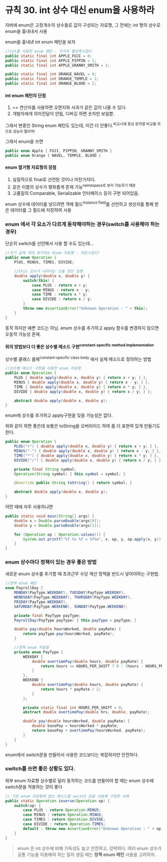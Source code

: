 # 규칙 30. int 상수 대신 enum을 사용하라
자바에 enum은 고정개수의 상수들로 값이 구성되는 자료형, 그 전에는 int 형의 상수로 enum을 흉내내서 사용

enum을 흉내낸 int enum 패턴을 보자
```java
//int를 사용한 enum 패턴 - 지극히 불만족스럽다
public static final int APPLE_FUJI = 0;
public static final int APPLE_PIPPIN = 1;
public static final int APPLE_GRANNY_SMITH = 2;

public static final int ORANGE_NAVEL = 0;
public static final int ORANGE_TEMPLE = 1;
public static final int ORANGE_BLOOD = 2;
```
#### int enum 패턴의 단점 
1. == 연산자를 사용하면 오랜지와 사과가 같은 값이 나올 수 있다.
2. 개발자에게 의미전달이 안됨, 디버깅 하면 숫자만 보일뿐.

그래서 변종인 String enum 패턴도 있는데, 이건 더 안좋다.<sup>비교시에 항상 문자열 비교를 하므로 성능이 떨어져!</sup>

그래서 enum을 쓰면
```java
public enum Apple { FUJI, PIPPIN, GRANNY_SMITH }
public enum Orange { NAVEL, TEMPLE, BLOOD }
```
#### enum 열거형 자료형의 장점
1. 실질적으로 final로 선언된 것이나 마찬가지다. 
2. 같은 이름의 상수가 평화롭게 존재 가능<sup>namespace로 분리 가능하기 때문</sup>
3. 고품질의 Comparable, Serializable 인터페이스 등이 구현 되어있음.

enum 상수에 데이터를 넣으려면 객체 필드<sup>instance field</sup>를 선언하고 생성자를 통해 받은 데이터를 그 필드에 저장하여 사용

### enum 에서 각 요소가 다르게 동작해야하는 경우(switch를 사용해야 하는 경우)
단순히 switch를 선언해서 사용 할 수도 있는데...
```java
//자기 값에 따라 분기하는 Enum 자료형 - 의문스럽다!
public enum Operation {
	PlUS, MINUS, TIMES, DIVIDE;

	//this 상수가 나타내는 산술 연산 실행
	double apply(double x, double y) {
		switch(this) {
			case PLUS : return x + y;
			case MINUS : return x - y;
			case TIME : return x * y;
			case DIVIDE : return x / y;
		}
		throw new AssertionError("Unknown Operation : " + this);
	}
}
```
동작 하지만 예쁜 코드는 아님. 
enum 상수를 추가하고 apply 함수를 변경하지 않으면 오동작 가능성 존재.

#### 위의 방법보다 더 좋은 상수별 메소드 구현<sup>constant-specific method implementation</sup>

상수별 클래스 몸체<sup>constant-specific class body</sup> 에서 실제 메소드로 정의하는 방법

```java
//상수별 메소드 구현을 이용한 enum 자료형
public enum Operation {
	PLUS { double apply(double x, double y) { return x + y; } },
	MINUS { double apply(double x, double y) { return x - y; } },
	TIME { double apply(double x, double y) { return x * y; } },
	DIVIDE { double apply(double x, double y) { return x / y; } };

	abstract double apply(double x, double y);
}
```

enum에 상수를 추가하고 apply구현을 잊을 가능성은 없다.

위와 같이 하면 좋은데 보통은 toString을 오버라이드 하여 좀 더 표현력 있게 만들기도 한다.
```java
public enum Operation {
	PLUS("+") { double apply(double x, double y) { return x + y; } },
	MINUS("-") { double apply(double x, double y) { return x - y; } },
	TIME("*") { double apply(double x, double y) { return x * y; } },
	DIVIDE("/") { double apply(double x, double y) { return x / y; } };

	private final String symbol;
	Operation(String symbol) { this.symbol = symbol; }

	@Override public String toString() { return symbol;	}

	abstract double apply(double x, double y);
}
```
어떤 때에 자주 사용하냐면
```java
public static void main(String[] args) {
	double x = Double.parseDouble(args[0]);
	double y = Double.parseDouble(args[1]);

	for (Operation op : Operation.values()) {
		System.out.printf("%f %s %f = %f%n", x, op, y, op.apply(x, y));
	}
}
```


### enum 상수마다 정책이 있는 경우 좋은 방법
새로운 enum 상수를 추가할 때 초과근무 수당 계산 정책을 반드시 넣어야하는 구현법.
```java
//정책 enum 패턴
enum PayrollDay {
	MONDAY(PayType.WEEKDAY), TUESDAY(PayType.WEEKDAY),
	WENDSDAY(PayType.WEEKDAY), THURSDAY(PayType.WEEKDAY),
	FRIDAY(PayType.WEEKDAY),
	SATURDAY(PayType.WEEKEND), SUNDAY(PayType.WEEKEND);

	private final PayType payType;
	PayrollDay(PayType payType) { this.payType = payType; }

	double pay(double hoursWorked, double payRate) {
		return payType.pay(hoursWorked, payRate);
	}

	//정책 enum 자료형
	private enum PayType {
		WEEKDAY {
			double overtimePay(double hours, double payRate) {
				return hours <= HOURS_PER_SHIFT ? 0 : (hours - HOURS_PER_SHIFT) * payRate / 2;
			}
		},
		WEEKEND {
			double overtimePay(double hours, double payRate) {
				return hours * payRate / 2;
			}
		};

		private static final int HOURS_PER_SHIFT = 0;
		abstract double overtimePay(double hrs, double, payRate);

		double pay(double hoursWorked, double payRate) {
			double basePay = hoursWorked * payRate;
			return basePay + overtimePay(hoursWorked, payRate);
		}
	}
}
```
enum에서 switch문을 만들어서 사용한 코드보다는 복잡하지만 안전하다.

### switch를 쓰면 좋은 상황도 있다.

외부 enum 자료형 상수별로 달리 동작하는 코드를 만들어야 할 때는 enum 상수에 switch문을 적용하는 것이 좋다

```java
// 기존 enum 자료형에 없는 메소드를 switch 문을 사용해 구현한 사례
public static Operation inverse(Operation op) {
	switch(op) {
		case PLUS : return Operation.MINUS;
		case MINUS : return Operation.MINUS;
		case TIMES : return Operation.DIVIDE;
		case DIVIDE : return Operation.TIMES;
		default : throw new AssertionError("Unknown Operation : " + op);
	}
}
```

> enum 은 int 상수에 비해 가독성도 높고 안전하고, 강력하다. 여러 enum 상수가 공통 기능을 이용해야 하는 일이 생길 때는 **정책 enum 패턴** 사용을 고려하자.
